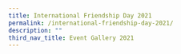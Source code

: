 ```yaml
---
title: International Friendship Day 2021
permalink: /international-friendship-day-2021/
description: ""
third_nav_title: Event Gallery 2021
---
```

